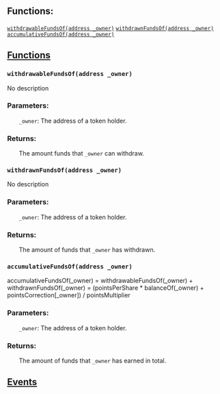 

## Functions:
[`withdrawableFundsOf(address _owner)`](#FDT-withdrawableFundsOf-address-)
[`withdrawnFundsOf(address _owner)`](#FDT-withdrawnFundsOf-address-)
[`accumulativeFundsOf(address _owner)`](#FDT-accumulativeFundsOf-address-)


## <u>Functions</u>

### `withdrawableFundsOf(address _owner)`
No description

### Parameters:
&nbsp;&nbsp;&nbsp;&nbsp;&nbsp;&nbsp; `_owner`: The address of a token holder.


### Returns:
&nbsp;&nbsp;&nbsp;&nbsp;&nbsp;&nbsp; The amount funds that `_owner` can withdraw.

### `withdrawnFundsOf(address _owner)`
No description

### Parameters:
&nbsp;&nbsp;&nbsp;&nbsp;&nbsp;&nbsp; `_owner`: The address of a token holder.


### Returns:
&nbsp;&nbsp;&nbsp;&nbsp;&nbsp;&nbsp; The amount of funds that `_owner` has withdrawn.

### `accumulativeFundsOf(address _owner)`
accumulativeFundsOf(_owner) = withdrawableFundsOf(_owner) + withdrawnFundsOf(_owner)
= (pointsPerShare * balanceOf(_owner) + pointsCorrection[_owner]) / pointsMultiplier


### Parameters:
&nbsp;&nbsp;&nbsp;&nbsp;&nbsp;&nbsp; `_owner`: The address of a token holder.


### Returns:
&nbsp;&nbsp;&nbsp;&nbsp;&nbsp;&nbsp; The amount of funds that `_owner` has earned in total.

## <u>Events</u>
